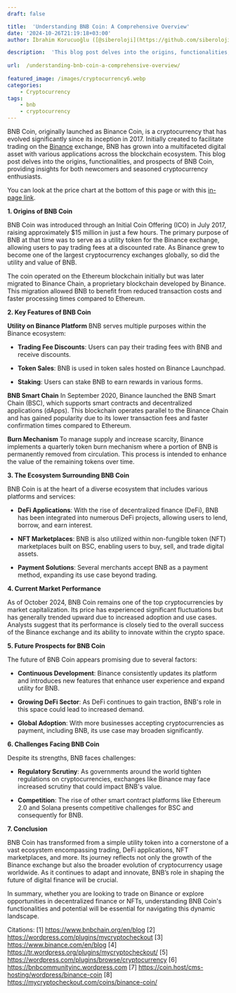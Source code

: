 ```yaml
---
draft: false

title:  'Understanding BNB Coin: A Comprehensive Overview'
date: '2024-10-26T21:19:18+03:00'
author: İbrahim Korucuoğlu ([@siberoloji](https://github.com/siberoloji))

description:  'This blog post delves into the origins, functionalities, and prospects of BNB Coin, providing insights for both newcomers and seasoned cryptocurrency enthusiasts.' 
 
url:  /understanding-bnb-coin-a-comprehensive-overview/
 
featured_image: /images/cryptocurrency6.webp
categories:
    - Cryptocurrency
tags:
    - bnb
    - cryptocurrency
---
```



BNB Coin, originally launched as Binance Coin, is a cryptocurrency that has evolved significantly since its inception in 2017. Initially created to facilitate trading on the <a href="https://www.binance.com/en" target="_blank" rel="noopener" title="">Binance</a> exchange, BNB has grown into a multifaceted digital asset with various applications across the blockchain ecosystem. This blog post delves into the origins, functionalities, and prospects of BNB Coin, providing insights for both newcomers and seasoned cryptocurrency enthusiasts.



You can look at the price chart at the bottom of this page or with this <a href="#pricechart" title="in-page link">in-page link</a>.



**1. Origins of BNB Coin**



BNB Coin was introduced through an Initial Coin Offering (ICO) in July 2017, raising approximately $15 million in just a few hours. The primary purpose of BNB at that time was to serve as a utility token for the Binance exchange, allowing users to pay trading fees at a discounted rate. As Binance grew to become one of the largest cryptocurrency exchanges globally, so did the utility and value of BNB.



The coin operated on the Ethereum blockchain initially but was later migrated to Binance Chain, a proprietary blockchain developed by Binance. This migration allowed BNB to benefit from reduced transaction costs and faster processing times compared to Ethereum.



**2. Key Features of BNB Coin**



**Utility on Binance Platform** BNB serves multiple purposes within the Binance ecosystem:


* **Trading Fee Discounts**: Users can pay their trading fees with BNB and receive discounts.

* **Token Sales**: BNB is used in token sales hosted on Binance Launchpad.

* **Staking**: Users can stake BNB to earn rewards in various forms.




**BNB Smart Chain** In September 2020, Binance launched the BNB Smart Chain (BSC), which supports smart contracts and decentralized applications (dApps). This blockchain operates parallel to the Binance Chain and has gained popularity due to its lower transaction fees and faster confirmation times compared to Ethereum.



**Burn Mechanism** To manage supply and increase scarcity, Binance implements a quarterly token burn mechanism where a portion of BNB is permanently removed from circulation. This process is intended to enhance the value of the remaining tokens over time.



**3. The Ecosystem Surrounding BNB Coin**



BNB Coin is at the heart of a diverse ecosystem that includes various platforms and services:


* **DeFi Applications**: With the rise of decentralized finance (DeFi), BNB has been integrated into numerous DeFi projects, allowing users to lend, borrow, and earn interest.

* **NFT Marketplaces**: BNB is also utilized within non-fungible token (NFT) marketplaces built on BSC, enabling users to buy, sell, and trade digital assets.

* **Payment Solutions**: Several merchants accept BNB as a payment method, expanding its use case beyond trading.




**4. Current Market Performance**



As of October 2024, BNB Coin remains one of the top cryptocurrencies by market capitalization. Its price has experienced significant fluctuations but has generally trended upward due to increased adoption and use cases. Analysts suggest that its performance is closely tied to the overall success of the Binance exchange and its ability to innovate within the crypto space.



**5. Future Prospects for BNB Coin**



The future of BNB Coin appears promising due to several factors:


* **Continuous Development**: Binance consistently updates its platform and introduces new features that enhance user experience and expand utility for BNB.

* **Growing DeFi Sector**: As DeFi continues to gain traction, BNB's role in this space could lead to increased demand.

* **Global Adoption**: With more businesses accepting cryptocurrencies as payment, including BNB, its use case may broaden significantly.




**6. Challenges Facing BNB Coin**



Despite its strengths, BNB faces challenges:


* **Regulatory Scrutiny**: As governments around the world tighten regulations on cryptocurrencies, exchanges like Binance may face increased scrutiny that could impact BNB's value.

* **Competition**: The rise of other smart contract platforms like Ethereum 2.0 and Solana presents competitive challenges for BSC and consequently for BNB.




**7. Conclusion**



BNB Coin has transformed from a simple utility token into a cornerstone of a vast ecosystem encompassing trading, DeFi applications, NFT marketplaces, and more. Its journey reflects not only the growth of the Binance exchange but also the broader evolution of cryptocurrency usage worldwide. As it continues to adapt and innovate, BNB’s role in shaping the future of digital finance will be crucial.



In summary, whether you are looking to trade on Binance or explore opportunities in decentralized finance or NFTs, understanding BNB Coin's functionalities and potential will be essential for navigating this dynamic landscape.


Citations: [1] https://www.bnbchain.org/en/blog [2] https://wordpress.com/plugins/mycryptocheckout [3] https://www.binance.com/en/blog [4] https://tr.wordpress.org/plugins/mycryptocheckout/ [5] https://wordpress.com/plugins/browse/cryptocurrency [6] <a href="https://bnbcommunityinc.wordpress.com" target="_blank" rel="noopener" title="">https://bnbcommunityinc.wordpress.com</a> [7] https://coin.host/cms-hosting/wordpress/binance-coin [8] https://mycryptocheckout.com/coins/binance-coin/
